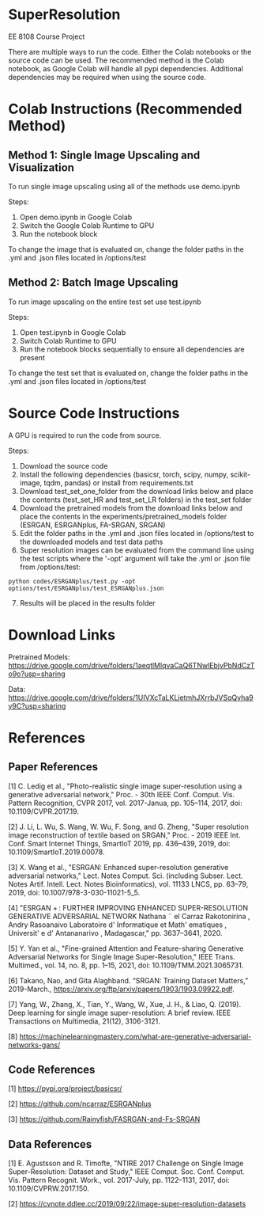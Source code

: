 # SuperResolution
EE 8108 Course Project

There are multiple ways to run the code. Either the Colab notebooks or the source code can be used. The recommended method is the Colab notebook, as Google Colab will handle all pypi dependencies. Additional dependencies may be required when using the source code.

# Colab Instructions (Recommended Method)
## Method 1: Single Image Upscaling and Visualization

To run single image upscaling using all of the methods use demo.ipynb

Steps:
1. Open demo.ipynb in Google Colab
2. Switch the Google Colab Runtime to GPU
3. Run the notebook block

To change the image that is evaluated on, change the folder paths in the .yml and .json files located in /options/test



## Method 2: Batch Image Upscaling

To run image upscaling on the entire test set use test.ipynb

Steps:
1. Open test.ipynb in Google Colab
2. Switch Colab Runtime to GPU
3. Run the notebook blocks sequentially to ensure all dependencies are present

To change the test set that is evaluated on, change the folder paths in the .yml and .json files located in /options/test

# Source Code Instructions
A GPU is required to run the code from source.

Steps:
1. Download the source code
2. Install the following dependencies (basicsr, torch, scipy, numpy, scikit-image, tqdm, pandas) or install from requirements.txt
3. Download test_set_one_folder from the download links below and place the contents (test_set_HR and test_set_LR folders) in the test_set folder
4. Download the pretrained models from the download links below and place the contents in the experiments/pretrained_models folder (ESRGAN, ESRGANplus, FA-SRGAN, SRGAN)
5. Edit the folder paths in the .yml and .json files located in /options/test to the downloaded models and test data paths
6. Super resolution images can be evaluated from the command line using the test scripts where the '-opt' argument will take the .yml or .json file from /options/test:
```
python codes/ESRGANplus/test.py -opt options/test/ESRGANplus/test_ESRGANplus.json
```
7. Results will be placed in the results folder

# Download Links
Pretrained Models: https://drive.google.com/drive/folders/1aeqtlMlqvaCaQ6TNwlEbjvPbNdCzTo9o?usp=sharing

Data: https://drive.google.com/drive/folders/1UIVXcTaLKLjetmhJXrrbJVSqQvha9y9C?usp=sharing

# References
## Paper References

[1]  	C. Ledig et al., "Photo-realistic single image super-resolution using a generative adversarial network," Proc. - 30th IEEE Conf. Comput. Vis. Pattern Recognition, CVPR 2017, vol. 2017-Janua, pp. 105–114, 2017, doi: 10.1109/CVPR.2017.19.

[2]  	J. Li, L. Wu, S. Wang, W. Wu, F. Song, and G. Zheng, "Super resolution image reconstruction of textile based on SRGAN," Proc. - 2019 IEEE Int. Conf. Smart Internet Things, SmartIoT 2019, pp. 436–439, 2019, doi: 10.1109/SmartIoT.2019.00078.

[3]  	X. Wang et al., "ESRGAN: Enhanced super-resolution generative adversarial networks," Lect. Notes Comput. Sci. (including Subser. Lect. Notes Artif. Intell. Lect. Notes Bioinformatics), vol. 11133 LNCS, pp. 63–79, 2019, doi: 10.1007/978-3-030-11021-5_5.

[4]  	"ESRGAN + : FURTHER IMPROVING ENHANCED SUPER-RESOLUTION GENERATIVE ADVERSARIAL NETWORK Nathana ¨ el Carraz Rakotonirina , Andry Rasoanaivo Laboratoire d' Informatique et Math' ematiques , Universit' e d' Antananarivo , Madagascar," pp. 3637–3641, 2020.

[5]  	Y. Yan et al., "Fine-grained Attention and Feature-sharing Generative Adversarial Networks for Single Image Super-Resolution," IEEE Trans. Multimed., vol. 14, no. 8, pp. 1–15, 2021, doi: 10.1109/TMM.2021.3065731.

[6]	Takano, Nao, and Gita Alaghband. “SRGAN: Training Dataset Matters,”  2019-March., https://arxiv.org/ftp/arxiv/papers/1903/1903.09922.pdf.

[7] 	Yang, W., Zhang, X., Tian, Y., Wang, W., Xue, J. H., & Liao, Q. (2019). Deep learning for single image super-resolution: A brief review. IEEE Transactions on Multimedia, 21(12), 3106-3121.

[8]	https://machinelearningmastery.com/what-are-generative-adversarial-networks-gans/

## Code References

[1] https://pypi.org/project/basicsr/

[2] https://github.com/ncarraz/ESRGANplus

[3] https://github.com/Rainyfish/FASRGAN-and-Fs-SRGAN

## Data References

[1]  	E. Agustsson and R. Timofte, "NTIRE 2017 Challenge on Single Image Super-Resolution: Dataset and Study," IEEE Comput. Soc. Conf. Comput. Vis. Pattern Recognit. Work., vol. 2017-July, pp. 1122–1131, 2017, doi: 10.1109/CVPRW.2017.150.

[2] https://cvnote.ddlee.cc/2019/09/22/image-super-resolution-datasets
